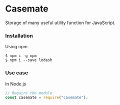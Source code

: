 # **Casemate**

Storage of many useful utility function for JavaScript.

### **Installation**

Using npm

```shell
$ npm i -g npm
$ npm i --save lodash
```

### **Use case**

In Node.js

```javascript
// Require the module
const casemate = require("casemate");
```
